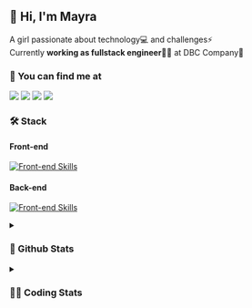 ## 👋 Hi, I'm Mayra

A girl passionate about technology💻 and challenges⚡  
Currently **working as fullstack engineer**👩‍💻 at DBC Company🚀   

### 💬 You can find me at

<a href="https://mayra.dev" target="_blank" rel="noopener"><img src="https://img.shields.io/badge/-mayra.dev-005FED?style=flat&logo=Google-chrome&logoColor=white"/></a>
<a href="https://linkedin.com/in/mayraamaral" target="_blank" rel="noopener"><img src="https://img.shields.io/badge/-/mayraamaral-0077B5?style=flat&logo=Linkedin&logoColor=white"/></a>
<a href="mailto:mayra@mayra.dev" target="_blank" rel="noopener"><img src="https://img.shields.io/badge/-mayra@mayra.dev-D14836?style=flat&logo=Gmail&logoColor=white"/></a>
<a href="" target="_blank" rel="noopener"><img src="https://img.shields.io/badge/-mayraamaral-7289DA?style=flat&logo=Discord&logoColor=white"/></a>

### 🛠️ Stack
#### Front-end

[![Front-end Skills](https://skillicons.dev/icons?i=react,next,redux,styledcomponents,html,css,sass,js,ts,figma)](https://skillicons.dev)
#### Back-end

[![Front-end Skills](https://skillicons.dev/icons?i=java,spring,hibernate,aws,idea,postgres,mysql,git,linux,bash,nodejs,docker,kubernetes,jenkins)](https://skillicons.dev)


<details>
    <summary><h3>📌 Github Stats</h3></summary>
    <div align="center">
        <table>
      <td><img height="160em" src="https://github-readme-stats.vercel.app/api?username=mayraamaral&show_icons=true&theme=algolia&hide_border=true&hide=stars&count_private=true" alt="Readme stats"></td>
      <td><img height="160em" src="https://github-readme-stats.vercel.app/api/top-langs/?username=mayraamaral&&layout=compact&&theme=algolia&hide_border=true&langs_count=6" alt="Language stats"></td>
       </table>
  </div> 
    

  <p align="center">
    <img src="https://github-readme-streak-stats.herokuapp.com?user=mayraamaral&theme=dark&hide_border=true&date_format=j%20M%5B%20Y%5D&locale=pt-br&background=050F2C&ring=0195DD&fire=23AA7D&currStreakLabel=23AA7D" alt="Streak stats">
  </p> 
</details>

<details>
  <summary><h3>👩‍💻 Coding Stats</h3></summary>
  
  <!--START_SECTION:waka-->
![Code Time](http://img.shields.io/badge/Code%20Time-222%20hrs%2053%20mins-blue)

**🐱 My GitHub Data** 

> 📦 579.2 kB Used in GitHub's Storage 
 > 
> 🏆 46 Contributions in the Year 2024
 > 
> 🚫 Not Opted to Hire
 > 
> 📜 50 Public Repositories 
 > 
> 🔑 28 Private Repositories 
 > 
**I'm an Early 🐤** 

```text
🌞 Morning                324 commits         ███░░░░░░░░░░░░░░░░░░░░░░   12.19 % 
🌆 Daytime                1376 commits        █████████████░░░░░░░░░░░░   51.79 % 
🌃 Evening                820 commits         ████████░░░░░░░░░░░░░░░░░   30.86 % 
🌙 Night                  137 commits         █░░░░░░░░░░░░░░░░░░░░░░░░   05.16 % 
```
📅 **I'm Most Productive on Tuesday** 

```text
Monday                   476 commits         ████░░░░░░░░░░░░░░░░░░░░░   17.91 % 
Tuesday                  505 commits         █████░░░░░░░░░░░░░░░░░░░░   19.01 % 
Wednesday                352 commits         ███░░░░░░░░░░░░░░░░░░░░░░   13.25 % 
Thursday                 465 commits         ████░░░░░░░░░░░░░░░░░░░░░   17.50 % 
Friday                   439 commits         ████░░░░░░░░░░░░░░░░░░░░░   16.52 % 
Saturday                 136 commits         █░░░░░░░░░░░░░░░░░░░░░░░░   05.12 % 
Sunday                   284 commits         ███░░░░░░░░░░░░░░░░░░░░░░   10.69 % 
```


📊 **This Week I Spent My Time On** 

```text
🕑︎ Time Zone: America/Sao_Paulo

💬 Programming Languages: 
Java                     9 hrs 18 mins       █████████████████████░░░░   85.91 % 
Text                     27 mins             █░░░░░░░░░░░░░░░░░░░░░░░░   04.16 % 
Python                   25 mins             █░░░░░░░░░░░░░░░░░░░░░░░░   03.89 % 
GitIgnore file           18 mins             █░░░░░░░░░░░░░░░░░░░░░░░░   02.82 % 
XML                      8 mins              ░░░░░░░░░░░░░░░░░░░░░░░░░   01.28 % 

🔥 Editors: 
Intellijidea             8 hrs 32 mins       ████████████████████░░░░░   78.83 % 
VS Code                  2 hrs 17 mins       █████░░░░░░░░░░░░░░░░░░░░   21.17 % 

💻 Operating System: 
Linux                    10 hrs 50 mins      █████████████████████████   100.00 % 
```

**I Mostly Code in HTML** 

```text
HTML                     122 repos           ███████░░░░░░░░░░░░░░░░░░   27.29 % 
Java                     105 repos           ██████░░░░░░░░░░░░░░░░░░░   23.49 % 
JavaScript               100 repos           ██████░░░░░░░░░░░░░░░░░░░   22.37 % 
FreeMarker               1 repo              ░░░░░░░░░░░░░░░░░░░░░░░░░   00.22 % 
PLSQL                    1 repo              ░░░░░░░░░░░░░░░░░░░░░░░░░   00.22 % 
```




 Last Updated on 29/01/2024 18:49:14 UTC
<!--END_SECTION:waka-->

</details>
